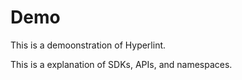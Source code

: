 # Demo

This is a demoonstration of Hyperlint.


This is a explanation of SDKs, APIs, and namespaces.

